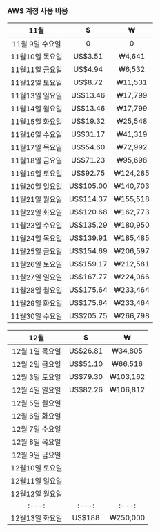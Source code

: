 ### AWS 계정 사용 비용
 
|11월|$|₩|
|:---:|:---:|:---:|
|11월 9일 수요일|        0|        0|
|11월10일 목요일|  US$3.51|   ₩4,641|
|11월11일 금요일|  US$4.94|   ₩6,532|
|11월12일 토요일|  US$8.72|  ₩11,531|
|11월13일 일요일| US$13.46|  ₩17,799|
|11월14일 월요일| US$13.46|  ₩17,799|
|11월15일 화요일| US$19.32|  ₩25,548|
|11월16일 수요일| US$31.17|  ₩41,319|
|11월17일 목요일| US$54.60|  ₩72,992|
|11월18일 금요일| US$71.23|  ₩95,698|
|11월19일 토요일| US$92.75| ₩124,285|
|11월20일 일요일|US$105.00| ₩140,703|
|11월21일 월요일|US$114.37| ₩155,518|
|11월22일 화요일|US$120.68| ₩162,773|    
|11월23일 수요일|US$135.29| ₩180,950|
|11월24일 목요일|US$139.91| ₩185,485|
|11월25일 금요일|US$154.69| ₩206,597|
|11월26일 토요일|US$159.17| ₩212,581|
|11월27일 일요일|US$167.77| ₩224,066|
|11월28일 월요일|US$175.64| ₩233,464|
|11월29일 화요일|US$175.64| ₩233,464|
|11월30일 수요일|US$205.75| ₩266,798|


|12월|$|₩|
|:---:|:---:|:---:|
|12월 1일 목요일| US$26.81|  ₩34,805|
|12월 2일 금요일| US$51.10|  ₩66,516|
|12월 3일 토요일| US$79.30| ₩103,162|
|12월 4일 일요일| US$82.26| ₩106,812|
|12월 5일 월요일|         |         |
|12월 6일 화요일|         |         |
|12월 7일 수요일|         |         |
|12월 8일 목요일|         |         |
|12월 9일 금요일|         |         |
|12월10일 토요일|         |         |
|12월11일 일요일|         |         |
|12월12일 월요일|         |         |
|:---:|:---:|:---:| 
|12월13일 화요일|   US$188| ₩250,000|
